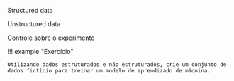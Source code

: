 

Structured data

Unstructured data

Controle sobre o experimento


!!! example "Exercício"

    Utilizando dados estruturados e não estruturados, crie um conjunto de dados fictício para treinar um modelo de aprendizado de máquina.

